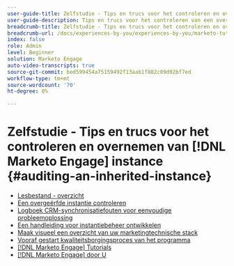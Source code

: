 ```yaml
---
user-guide-title: Zelfstudie - Tips en trucs voor het controleren en overnemen van [!DNL Marketo Engage] instance
user-guide-description: Tips en trucs voor het controleren van een overgeërfde [!DNL Marketo Engage] instance
breadcrumb-title: Zelfstudie - Tips en trucs voor het controleren en overnemen van [!DNL Marketo Engage] instance
breadcrumb-url: /docs/experiences-by-you/experiences-by-you/marketo-tutorial-inherited-instance/overview.html
index: false
role: Admin
level: Beginner
solution: Marketo Engage
auto-video-transcripts: true
source-git-commit: bed599454a75159492f13aab1f802c09d92bf7ed
workflow-type: tm+mt
source-wordcount: '70'
ht-degree: 0%

---
```



# Zelfstudie - Tips en trucs voor het controleren en overnemen van [!DNL Marketo Engage] instance {#auditing-an-inherited-instance}

+ [Lesbestand - overzicht](/help/marketo-tutorial-inherited-instance/overview.md)
+ [Een overgeërfde instantie controleren](/help/marketo-tutorial-inherited-instance/audit-an-inherted-instance.md)
+ [Logboek CRM-synchronisatiefouten voor eenvoudige probleemoplossing](/help/marketo-tutorial-inherited-instance/log-crm-sync-errors-for-easy-troubleshooting.md)
+ [Een handleiding voor instantiebeheer ontwikkelen](/help/marketo-tutorial-inherited-instance/develop-an-instance-governance-guide.md)
+ [Maak visueel een overzicht van uw marketingtechnische stack](/help/marketo-tutorial-inherited-instance/create-a-visual-data-flow-diagram.md)
+ [Vooraf gestart kwaliteitsborgingsproces van het programma](/help/marketo-tutorial-inherited-instance/essential-program-pre-launch-qa.md)
+ [[!DNL Marketo Engage] Tutorials](https://experienceleague.adobe.com/docs/marketo-learn/tutorials/overview.html?lang=en)
+ [[!DNL Marketo Engage] door U](https://experienceleague.adobe.com/en/docs/experiences-by-you/experiences-by-you/marketo-engage/overview)
